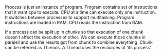 Process is just an instance of program. Program contains set of instructions
that it want cpu to execute. CPU at a time can execute only one instruction.
It switches between processes to support multitasking. Program instructions are
loaded in RAM. CPU reads the instruction from RAM.

If a process can be split up in chunks so that execution of one chunk doesn't
affect the execution of other. We can execute those chunks in paralell and use
the results got from chunk to combine everything. Chunk can be referred as
Threads. A Thread uses the resources of 'its process'
